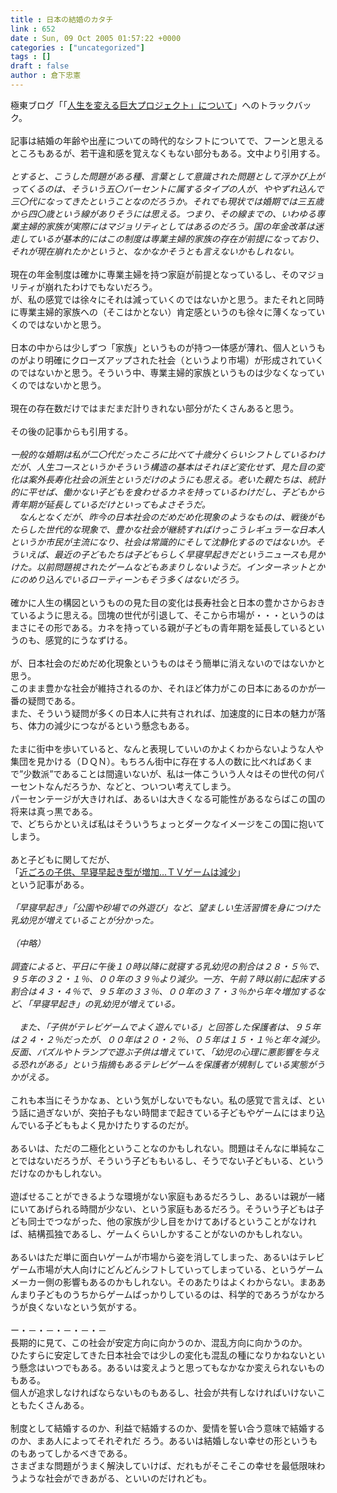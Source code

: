 ```yaml
---
title : 日本の結婚のカタチ
link : 652
date : Sun, 09 Oct 2005 01:57:22 +0000
categories : ["uncategorized"]
tags : []
draft : false
author : 倉下忠憲
---
```


極東ブログ「「<A HREF="http://finalvent.cocolog-nifty.com/fareastblog/2005/10/post_e910.html" TARGET="_blank">人生を変える巨大プロジェクト」について</A>」へのトラックバック。<BR><BR>記事は結婚の年齢や出産についての時代的なシフトについてで、フーンと思えるところもあるが、若干違和感を覚えなくもない部分もある。文中より引用する。<BR><BR><I>とすると、こうした問題がある種、言葉として意識された問題として浮かび上がってくるのは、そういう五〇パーセントに属するタイプの人が、ややずれ込んで三〇代になってきたということなのだろうか。それでも現状では婚期では三五歳から四〇歳という線がありそうには思える。つまり、その線までの、いわゆる専業主婦的家族が実際にはマジョリティとしてはあるのだろう。国の年金改革は迷走しているが基本的にはこの制度は専業主婦的家族の存在が前提になっており、それが現在崩れたかというと、なかなかそうとも言えないかもしれない。</I><BR><BR>現在の年金制度は確かに専業主婦を持つ家庭が前提となっているし、そのマジョリティが崩れたわけでもないだろう。<BR>が、私の感覚では徐々にそれは減っていくのではないかと思う。またそれと同時に専業主婦的家族への（そこはかとない）肯定感というのも徐々に薄くなっていくのではないかと思う。<BR><BR>日本の中からは少しずつ「家族」というものが持つ一体感が薄れ、個人というものがより明確にクローズアップされた社会（というより市場）が形成されていくのではないかと思う。そういう中、専業主婦的家族というものは少なくなっていくのではないかと思う。<BR><BR>現在の存在数だけではまだまだ計りきれない部分がたくさんあると思う。<BR><BR>その後の記事からも引用する。<BR><BR><I>一般的な婚期は私が二〇代だったころに比べて十歳分くらいシフトしているわけだが、人生コースというかそういう構造の基本はそれほど変化せず、見た目の変化は案外長寿化社会の派生というだけのようにも思える。老いた親たちは、統計的に平せば、働かない子どもを食わせるカネを持っているわけだし、子どもから青年期が延長しているだけといってもよさそうだ。　<BR>　なんとなくだが、昨今の日本社会のだめだめ化現象のようなものは、戦後がもたらした世代的な現象で、豊かな社会が継続すればけっこうレギュラーな日本人というか市民が主流になり、社会は常識的にそして沈静化するのではないか。そういえば、最近の子どもたちは子どもらしく早寝早起きだというニュースも見かけた。以前問題視されたゲームなどもあまりしないようだ。インターネットとかにのめり込んでいるローティーンもそう多くはないだろう。</I><BR><BR>確かに人生の構図というものの見た目の変化は長寿社会と日本の豊かさからおきているように思える。団塊の世代が引退して、そこから市場が・・・というのはまさにその形である。カネを持っている親が子どもの青年期を延長しているというのも、感覚的にうなずける。<BR><BR>が、日本社会のだめだめ化現象というものはそう簡単に消えないのではないかと思う。<BR>このまま豊かな社会が維持されるのか、それほど体力がこの日本にあるのかが一番の疑問である。<BR>また、そういう疑問が多くの日本人に共有されれば、加速度的に日本の魅力が落ち、体力の減少につながるという懸念もある。<BR><BR>たまに街中を歩いていると、なんと表現していいのかよくわからないような人や集団を見かける（ＤＱＮ）。もちろん街中に存在する人の数に比べればあくまで”少数派”であることは間違いないが、私は一体こういう人々はその世代の何パーセントなんだろうか、などと、ついつい考えてしまう。<BR>パーセンテージが大きければ、あるいは大きくなる可能性があるならばこの国の将来は真っ黒である。<BR>で、どちらかといえば私はそういうちょっとダークなイメージをこの国に抱いてしまう。<BR><BR>あと子どもに関してだが、<BR>「<A HREF="http://www.yomiuri.co.jp/main/news/20051006i501.htm" TARGET="_blank">近ごろの子供、早寝早起き型が増加…ＴＶゲームは減少</A>」<BR>という記事がある。<BR><BR><I>「早寝早起き」「公園や砂場での外遊び」など、望ましい生活習慣を身につけた乳幼児が増えていることが分かった。<BR><BR>（中略）<BR><BR>調査によると、平日に午後１０時以降に就寝する乳幼児の割合は２８・５％で、９５年の３２・１％、００年の３９％より減少。一方、午前７時以前に起床する割合は４３・４％で、９５年の３３％、００年の３７・３％から年々増加するなど、「早寝早起き」の乳幼児が増えている。<BR><BR>　また、「子供がテレビゲームでよく遊んでいる」と回答した保護者は、９５年は２４・２％だったが、００年は２０・２％、０５年は１５・１％と年々減少。反面、パズルやトランプで遊ぶ子供は増えていて、「幼児の心理に悪影響を与える恐れがある」という指摘もあるテレビゲームを保護者が規制している実態がうかがえる。</I><BR><BR>これも本当にそうかなぁ、という気がしないでもない。私の感覚で言えば、という話に過ぎないが、突拍子もない時間まで起きている子どもやゲームにはまり込んでいる子どももよく見かけたりするのだが。<BR><BR>あるいは、ただの二極化ということなのかもしれない。問題はそんなに単純なことではないだろうが、そういう子どももいるし、そうでない子どもいる、というだけなのかもしれない。<BR><BR>遊ばせることができるような環境がない家庭もあるだろうし、あるいは親が一緒にいてあげられる時間が少ない、という家庭もあるだろう。そういう子どもは子ども同士でつながった、他の家族が少し目をかけてあげるということがなければ、結構孤独であるし、ゲームくらいしかすることがないのかもしれない。<BR><BR>あるいはただ単に面白いゲームが市場から姿を消してしまった、あるいはテレビゲーム市場が大人向けにどんどんシフトしていってしまっている、というゲームメーカー側の影響もあるのかもしれない。そのあたりはよくわからない。まああんまり子どものうちからゲームばっかりしているのは、科学的であろうがなかろうが良くないなという気がする。<BR><BR>ー・－・－・－・－・－<BR>長期的に見て、この社会が安定方向に向かうのか、混乱方向に向かうのか。<BR>ひたすらに安定してきた日本社会では少しの変化も混乱の種になりかねないという懸念はいつでもある。あるいは変えようと思ってもなかなか変えられないものもある。<BR>個人が追求しなければならないものもあるし、社会が共有しなければいけないこともたくさんある。<BR><BR>制度として結婚するのか、利益で結婚するのか、愛情を誓い合う意味で結婚するのか、まあ人によってそれぞれだ
ろう。あるいは結婚しない幸せの形というものもあってしかるべきである。<BR>さまざまな問題がうまく解決していけば、だれもがそこそこの幸せを最低限味わうような社会ができあがる、といいのだけれども。<br><br>
